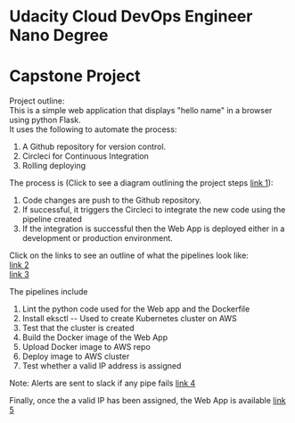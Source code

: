 # Udacity Cloud DevOps Engineer Nano Degree
# Capstone Project

Project outline:    
This is a simple web application that displays "hello name" in a browser using python Flask.    
It uses the following to automate the process:
1. A Github repository for version control.
2. Circleci for Continuous Integration
3. Rolling deploying


The process is (Click to see a diagram outlining the project steps [link 1](http://tobagoborn.com/images/CICD_diagram.png)):
1. Code changes are push to the Github repository.
2. If successful, it triggers the Circleci to integrate the new code using the pipeline created
3. If the integration is successful then the Web App is deployed either in a development or production environment.

Click on the links to see an outline of what the pipelines look like:    
[link 2](http://tobagoborn.com/images/CCI_pipes_1.png)    
[link 3](http://tobagoborn.com/images/CCI_pipes_1.png)

The pipelines include
1. Lint the python code used for the Web app and the Dockerfile
2. Install eksctl -- Used to create Kubernetes cluster on AWS
3. Test that the cluster is created
4. Build the Docker image of the Web App
5. Upload Docker image to AWS repo
6. Deploy image to AWS cluster
7. Test whether a valid IP address is assigned

Note: Alerts are sent to slack if any pipe fails [link 4](http://tobagoborn.com/images/slack_fail_note.png)

Finally, once the a valid IP has been assigned, the Web App is available [link 5](http://tobagoborn.com/images/Web_App2.png)
